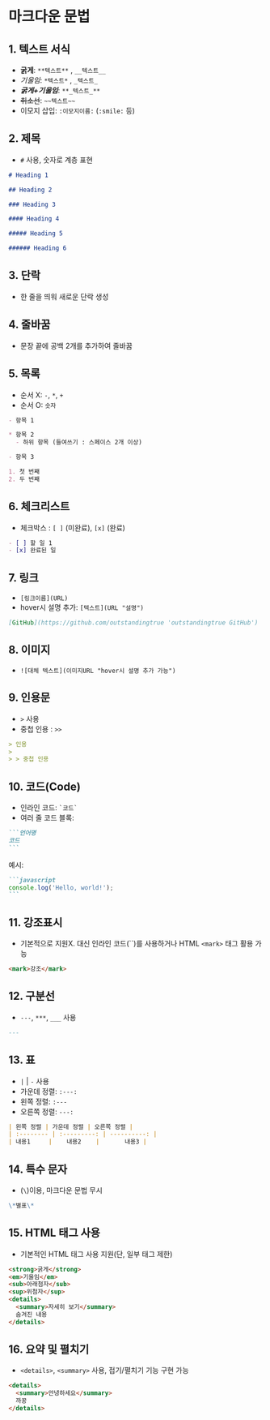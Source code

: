 # 마크다운 문법

## 1. 텍스트 서식

- **굵게**: `**텍스트**` , `__텍스트__`
- _기울임_: `*텍스트*` , `_텍스트_`
- **_굵게+기울임_**: `**_텍스트_**`
- ~~취소선~~: `~~텍스트~~`
- 이모지 삽입: `:이모지이름:` (`:smile:` 등)

## 2. 제목

- `#` 사용, 숫자로 계층 표현

```markdown
# Heading 1

## Heading 2

### Heading 3

#### Heading 4

##### Heading 5

###### Heading 6
```

## 3. 단락

- 한 줄을 띄워 새로운 단락 생성

## 4. 줄바꿈

- 문장 끝에 공백 2개를 추가하여 줄바꿈

## 5. 목록

- 순서 X: `-`, `*`, `+`
- 순서 O: `숫자`

```markdown
- 항목 1

* 항목 2
  - 하위 항목 (들여쓰기 : 스페이스 2개 이상)

- 항목 3

1. 첫 번째
2. 두 번째
```

## 6. 체크리스트

- 체크박스 : `[ ]` (미완료), `[x]` (완료)

```markdown
- [ ] 할 일 1
- [x] 완료된 일
```

## 7. 링크

- `[링크이름](URL)`
- hover시 설명 추가: `[텍스트](URL "설명")`

```markdown
[GitHub](https://github.com/outstandingtrue 'outstandingtrue GitHub')
```

## 8. 이미지

- `![대체 텍스트](이미지URL "hover시 설명 추가 가능")`

## 9. 인용문

- `>` 사용
- 중첩 인용 : `>>`

```markdown
> 인용
>
> > 중첩 인용
```

## 10. 코드(Code)

- 인라인 코드: `` `코드` ``
- 여러 줄 코드 블록:

````markdown
```언어명
코드
```
````

예시:

````markdown
```javascript
console.log('Hello, world!');
```
````

## 11. 강조표시

- 기본적으로 지원X. 대신 인라인 코드(``)를 사용하거나 HTML `<mark>` 태그 활용 가능

```markdown
<mark>강조</mark>
```

## 12. 구분선

- `---`, `***`, `___` 사용

```markdown
---
```

## 13. 표

- `|` | `-` 사용
- 가운데 정렬: `:---:`
- 왼쪽 정렬: `:---`
- 오른쪽 정렬: `---:`

```markdown
| 왼쪽 정렬 | 가운데 정렬 | 오른쪽 정렬 |
| :-------- | :---------: | ----------: |
| 내용1     |    내용2    |       내용3 |
```

## 14. 특수 문자

- (`\`)이용, 마크다운 문법 무시

```markdown
\*별표\*
```

## 15. HTML 태그 사용

- 기본적인 HTML 태그 사용 지원(단, 일부 태그 제한)

```html
<strong>굵게</strong>
<em>기울임</em>
<sub>아래첨자</sub>
<sup>위첨자</sup>
<details>
  <summary>자세히 보기</summary>
  숨겨진 내용
</details>
```

## 16. 요약 및 펼치기

- `<details>`, `<summary>` 사용, 접기/펼치기 기능 구현 가능

```html
<details>
  <summary>안녕하세요</summary>
  까꿍
</details>
```
